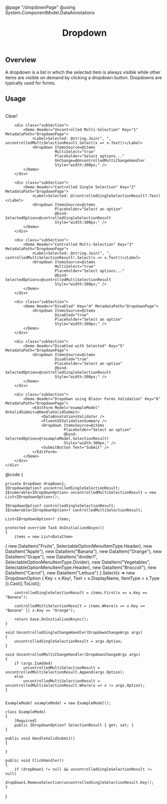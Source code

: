 @page "/dropdownPage"
@using System.ComponentModel.DataAnnotations

<header class="root">
    <h1 class="title">Dropdown</h1>
</header>
<div class="section" style="transition-delay: 0s;">
    <div id="overview" tabindex="-1">
        <h2 class="subHeading hiddenContent">Overview</h2>
    </div>
    <div class="content">
        <div class="ms-Markdown">
            <p>
                A dropdown is a list in which the selected item is always visible while other items are visible on demand by clicking a dropdown button. Dropdowns are typically used for forms.
            </p>
        </div>
    </div>
</div>
<div class="section" style="transition-delay: 0s;">
    <div id="overview" tabindex="-1">
        <h2 class="subHeading">Usage</h2>
    </div>
    <div>
        <div class="subSection">
            <Demo Header="Uncontrolled Single Selection" Key="0" MetadataPath="DropdownPage">
                <Dropdown ItemsSource=@items
                          Placeholder="Select an option"
                          OnChange=@UncontrolledSingleChangeHandler
                          Label=@($"Selected: {uncontrolledSingleSelectionResult?.Text}")
                          Style="width:300px;"
                          @ref=@dropDown1 />
                <br />
                <DefaultButton OnClick=ClickHandler>Clear!</DefaultButton>
            </Demo>
        </div>

        <div class="subSection">
            <Demo Header="Uncontrolled Multi-Selection" Key="1" MetadataPath="DropdownPage">
                <Label>Selected: @string.Join(", ", uncontrolledMultiSelectionResult.Select(x => x.Text))</Label>
                <Dropdown ItemsSource=@items
                          MultiSelect="true"
                          Placeholder="Select options..."
                          OnChange=@UncontrolledMultiChangeHandler
                          Style="width:300px;" />
            </Demo>
        </div>

        <div class="subSection">
            <Demo Header="Controlled Single Selection" Key="2" MetadataPath="DropdownPage">
                <Label>Selected: @(controlledSingleSelectionResult?.Text)</Label>
                <Dropdown ItemsSource=@items
                          Placeholder="Select an option"
                          @bind-SelectedOption=@controlledSingleSelectionResult
                          Style="width:300px;" />
            </Demo>
        </div>

        <div class="subSection">
            <Demo Header="Controlled Multi-Selection" Key="3" MetadataPath="DropdownPage">
                <Label>Selected: @string.Join(", ", controlledMultiSelectionResult!.Select(x => x.Text))</Label>
                <Dropdown ItemsSource=@items
                          MultiSelect="true"
                          Placeholder="Select options..."
                          @bind-SelectedOptions=@controlledMultiSelectionResult
                          Style="width:300px;" />
            </Demo>
        </div>

        <div class="subSection">
            <Demo Header="Disabled" Key="4" MetadataPath="DropdownPage">
                <Dropdown ItemsSource=@items
                          Disabled="true"
                          Placeholder="Select an option"
                          Style="width:300px;" />
            </Demo>
        </div>

        <div class="subSection">
            <Demo Header="Disabled with Selected" Key="5" MetadataPath="DropdownPage">
                <Dropdown ItemsSource=@items
                          Disabled="true"
                          Placeholder="Select an option"
                          @bind-SelectedOption=@controlledSingleSelectionResult
                          Style="width:300px;" />
            </Demo>
        </div>

        <div class="subSection">
            <Demo Header="Dropdown using Blazor Forms Validation" Key="6" MetadataPath="DropdownPage">
                <EditForm Model="exampleModel" OnValidSubmit=@HandleValidSubmit>
                    <DataAnnotationsValidator />
                    <FluentUIValidationSummary />
                    <Dropdown ItemsSource=@items
                              Placeholder="Select an option"
                              @bind-SelectedOption=@(exampleModel.SelectionResult)
                              Style="width:300px;" />
                    <SubmitButton Text="Submit" />
                </EditForm>
            </Demo>
        </div>
    </div>
</div>
@code {

    private Dropdown dropDown1;
    IDropdownOption? uncontrolledSingleSelectionResult;
    IEnumerable<IDropdownOption> uncontrolledMultiSelectionResult = new List<IDropdownOption>();

    IDropdownOption? controlledSingleSelectionResult;
    IEnumerable<IDropdownOption>? controlledMultiSelectionResult;

    List<IDropdownOption>? items;

    protected override Task OnInitializedAsync()
    {
        items = new List<DataItem>
{
            new DataItem("Fruits", SelectableOptionMenuItemType.Header),
            new DataItem("Apple"),
            new DataItem("Banana"),
            new DataItem("Orange"),
            new DataItem("Grape"),
            new DataItem("divider1", SelectableOptionMenuItemType.Divider),
            new DataItem("Vegetables", SelectableOptionMenuItemType.Header),
            new DataItem("Broccoli"),
            new DataItem("Carrot"),
            new DataItem("Lettuce")
        }.Select(x => new DropdownOption { Key = x.Key!, Text = x.DisplayName, ItemType = x.Type }).Cast<IDropdownOption>().ToList();

        controlledSingleSelectionResult = items.First(x => x.Key == "Banana");

        controlledMultiSelectionResult = items.Where(x => x.Key == "Banana" || x.Key == "Orange");

        return base.OnInitializedAsync();
    }

    void UncontrolledSingleChangeHandler(DropdownChangeArgs args)
    {
        uncontrolledSingleSelectionResult = args.Option;
    }

    void UncontrolledMultiChangeHandler(DropdownChangeArgs args)
    {
        if (args.IsAdded)
            uncontrolledMultiSelectionResult = uncontrolledMultiSelectionResult.Append(args.Option);
        else
            uncontrolledMultiSelectionResult = uncontrolledMultiSelectionResult.Where(x => x != args.Option);
    }


    ExampleModel exampleModel = new ExampleModel();

    class ExampleModel
    {
        [Required]
        public IDropdownOption? SelectionResult { get; set; }
    }

    public void HandleValidSubmit()
    {

    }

    public void ClickHandler()
    {
        if (dropDown1 != null && uncontrolledSingleSelectionResult != null)
            dropDown1.RemoveSelection(uncontrolledSingleSelectionResult.Key!);
    }

}

